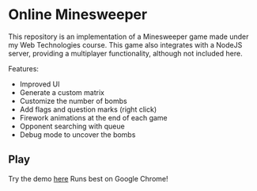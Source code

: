 # Online Minesweeper

This repository is an implementation of a Minesweeper game made under my Web Technologies course.
This game also integrates with a NodeJS server, providing a multiplayer functionality, although not included here.

Features:
* Improved UI
* Generate a custom matrix
* Customize the number of bombs
* Add flags and question marks (right click)
* Firework animations at the end of each game
* Opponent searching with queue
* Debug mode to uncover the bombs


## Play

Try the demo [here](https://pedroo21.github.io/online-minesweeper)
Runs best on Google Chrome!
